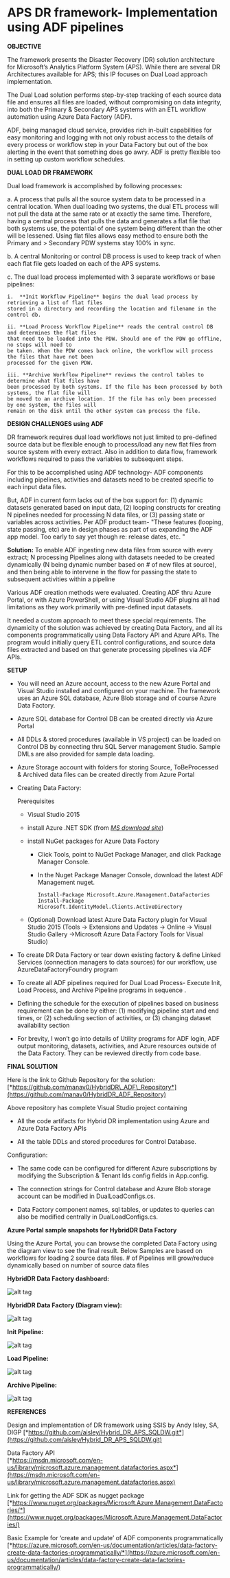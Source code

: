 APS DR framework- Implementation using ADF pipelines
====================================================

**OBJECTIVE**

The framework presents the Disaster Recovery (DR) solution architecture
for Microsoft’s Analytics Platform System (APS). While there are several
DR Architectures available for APS; this IP focuses on Dual Load
approach implementation.    

The Dual Load solution performs step-by-step tracking of each source data file and ensures all files are loaded, without compromising on data integrity, into both the Primary & Secondary APS systems with an ETL workflow automation using Azure Data Factory (ADF). 

ADF, being managed cloud service, provides rich in-built capabilities for easy monitoring and logging with not only robust access to the details of every process or workflow step in your Data Factory but out of the box alerting in the event that something does go awry. ADF is pretty flexible too in setting up custom workflow schedules.



**DUAL LOAD DR FRAMEWORK**

Dual load framework is accomplished by following processes:

a.  A process that pulls all the source system data to be processed in a
    central location. When dual loading two systems, the dual ETL
    process will not pull the data at the same rate or at exactly the
    same time. Therefore, having a central process that pulls the data
    and generates a flat file that both systems use, the potential of
    one system being different than the other will be lessened. Using
    flat files allows easy method to ensure both the Primary and
    > Secondary PDW systems stay 100% in sync.

b.  A central Monitoring or control DB process is used to keep track of when each flat file gets loaded on each of the APS systems.

c.  The dual load process implemented with 3 separate workflows or base pipelines:

    i.  **Init Workflow Pipeline** begins the dual load process by retrieving a list of flat files
    stored in a directory and recording the location and filename in the control db.

    ii. **Load Process Workflow Pipeline** reads the central control DB and determines the flat files
    that need to be loaded into the PDW. Should one of the PDW go offline, no steps will need to
    be taken. When the PDW comes back online, the workflow will process the files that have not been
    processed for the given PDW.

    iii. **Archive Workflow Pipeline** reviews the control tables to determine what flat files have
    been processed by both systems. If the file has been processed by both systems, the flat file will
    be moved to an archive location. If the file has only been processed by one system, the files will
    remain on the disk until the other system can process the file.




**DESIGN CHALLENGES using ADF**

DR framework requires dual load workflows not just limited to pre-defined source data but be flexible enough to process/load any new flat files from source system with every extract. Also in addition to data flow, framework workflows required to pass the variables to subsequent steps.

For this to be accomplished using ADF technology- ADF components including pipelines, activities and datasets need to be created specific to each input data files. 

But, ADF in current form lacks out of the box support for: (1) dynamic datasets generated based on input data, (2) looping constructs for creating N pipelines needed for processing N data files, or (3) passing state or variables across activities. Per ADF product team- "These features (looping, state passing, etc) are in design phases as part of us expanding the ADF app model. Too early to say yet though re: release dates, etc. "


**Solution:**
To enable ADF ingesting new data files from source with every extract; N processing Pipelines along with datasets needed to be created dynamically (N being dynamic number based on # of new files at source), and then being able to intervene in the flow for passing the state to subsequent activities within a pipeline

Various ADF creation methods were evaluated. Creating ADF thru Azure Portal, or with Azure PowerShell, or using Visual Studio ADF plugins all had limitations as they work primarily with pre-defined input datasets. 

It needed a custom approach to meet these special requirements. The dynamicity of the solution was achieved by creating Data Factory, and all its components programmatically using Data Factory API and Azure APIs. The program would initially query ETL control configurations, and source data files extracted and based on that generate processing pipelines via ADF APIs.




**SETUP**


-   You will need an Azure account, access to the new Azure Portal and Visual Studio installed and configured on your machine. The framework uses an Azure SQL database, Azure Blob storage and of course Azure Data Factory. 
-   Azure SQL database for Control DB can be created directly via Azure Portal

-   All DDLs & stored procedures (available in VS project) can be loaded on Control DB by connecting thru SQL Server management Studio. Sample DMLs are also provided for sample data loading.
-   Azure Storage account with folders for storing Source, ToBeProcessed & Archived data files can be created directly from Azure Portal

-   Creating Data Factory:

    Prerequisites

    -   Visual Studio 2015
    
    -   install Azure .NET SDK (from [*MS download site*](https://azure.microsoft.com/en-us/downloads/))
    
    -   install NuGet packages for Azure Data Factory
    
        -   Click Tools, point to NuGet Package Manager, and click Package Manager Console.
    
        -   In the Nuget Package Manager Console, download the latest ADF Management nuget.
    
                Install-Package Microsoft.Azure.Management.DataFactories
                Install-Package Microsoft.IdentityModel.Clients.ActiveDirectory
    
    -   (Optional) Download latest Azure Data Factory plugin for Visual Studio 2015 (Tools -&gt; Extensions and
        Updates -&gt; Online -&gt; Visual Studio Gallery -&gt;Microsoft Azure Data Factory Tools for Visual Studio)

<!-- -->

-   To create DR Data Factory or tear down existing factory & define Linked Services (connection managers to data sources) for our workflow, use AzureDataFactoryFoundry program 

-   To create all ADF pipelines required for Dual Load Process- Execute Init, Load Process, and Archive Pipeline programs in sequence .

-   Defining the schedule for the execution of pipelines based on business
    requirement can be done by either: (1) modifying pipeline start and end times, or (2) scheduling section of activities, or (3)
    changing dataset availability section

-   For brevity, I won’t go into details of Utility programs for ADF login, ADF output monitoring, datasets, activities, and Azure        resources outside of the Data Factory. They can be reviewed directly from code base.



 
 

**FINAL SOLUTION**

Here is the link to Github Repository for the solution:
[*https://github.com/manav0/HybridDR\_ADF\_Repository*](https://github.com/manav0/HybridDR_ADF_Repository)

Above repository has complete Visual Studio project containing

-   All the code artifacts for Hybrid DR implementation using Azure and Azure Data Factory APIs

-   All the table DDLs and stored procedures for Control Database.

Configuration:

-   The same code can be configured for different Azure subscriptions by modifying the Subscription & Tenant Ids config fields in App.config.

-   The connection strings for Control database and Azure Blob storage account can be modified in DualLoadConfigs.cs.

-   Data Factory component names, sql tables, or updates to queries can also be modified centrally in DualLoadConfigs.cs.



**Azure Portal sample snapshots for HybridDR Data Factory** 

Using the Azure Portal, you can browse the completed Data Factory using the diagram view to see the final result. Below Samples are based on workflows for loading 2 source data files. # of Pipelines will grow/reduce dynamically based on number of source data files




**HybridDR Data Factory dashboard:** 

![alt tag](https://github.com/manav0/HybridDR_ADF_Repository/blob/master/images/1.png)


**HybridDR Data Factory (Diagram view):**

![alt tag](https://github.com/manav0/HybridDR_ADF_Repository/blob/master/images/2.png)







**Init Pipeline:** 

![alt tag](https://github.com/manav0/HybridDR_ADF_Repository/blob/master/images/3.png)




**Load Pipeline:**

![alt tag](https://github.com/manav0/HybridDR_ADF_Repository/blob/master/images/4.png)




**Archive Pipeline:**

 ![alt tag](https://github.com/manav0/HybridDR_ADF_Repository/blob/master/images/5.png)


**REFERENCES**

Design and implementation of DR framework using SSIS by Andy Isley, SA, DIGP
[*https://github.com/aisley/Hybrid_DR_APS_SQLDW.git*](https://github.com/aisley/Hybrid_DR_APS_SQLDW.git)

Data Factory API                                
[*https://msdn.microsoft.com/en-us/library/microsoft.azure.management.datafactories.aspx*](https://msdn.microsoft.com/en-us/library/microsoft.azure.management.datafactories.aspx)

Link for getting the ADF SDK as nugget package [*https://www.nuget.org/packages/Microsoft.Azure.Management.DataFactories/*](https://www.nuget.org/packages/Microsoft.Azure.Management.DataFactories/)

Basic Example for ‘create and update’ of ADF components programmatically [*https://azure.microsoft.com/en-us/documentation/articles/data-factory-create-data-factories-programmatically/*](https://azure.microsoft.com/en-us/documentation/articles/data-factory-create-data-factories-programmatically/)
